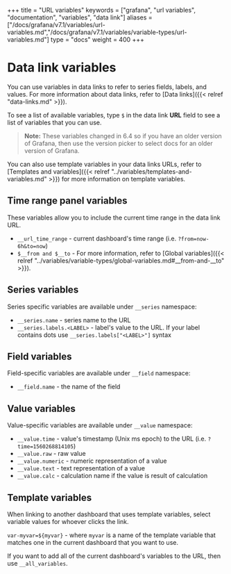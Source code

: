 +++
title = "URL variables"
keywords = ["grafana", "url variables", "documentation", "variables", "data link"]
aliases = ["/docs/grafana/v7.1/variables/url-variables.md","/docs/grafana/v7.1/variables/variable-types/url-variables.md"]
type = "docs"
weight = 400
+++

# Data link variables

You can use variables in data links to refer to series fields, labels, and values. For more information about data links, refer to [Data links]({{< relref "data-links.md" >}}).

To see a list of available variables, type `$` in the data link **URL** field to see a list of variables that you can use.

> **Note:** These variables changed in 6.4 so if you have an older version of Grafana, then use the version picker to select docs for an older version of Grafana.

You can also use template variables in your data links URLs, refer to [Templates and variables]({{< relref "../variables/templates-and-variables.md" >}}) for more information on template variables.

## Time range panel variables

These variables allow you to include the current time range in the data link URL.

* ``__url_time_range`` - current dashboard's time range (i.e. ``?from=now-6h&to=now``)
* `$__from and $__to` - For more information, refer to [Global variables]({{< relref "../variables/variable-types/global-variables.md#__from-and-__to" >}}).

## Series variables

Series specific variables are available under ``__series`` namespace:

* ``__series.name`` - series name to the URL
* ``__series.labels.<LABEL>`` - label's value to the URL. If your label contains dots use ``__series.labels["<LABEL>"]`` syntax

## Field variables

Field-specific variables are available under ``__field`` namespace:

* ``__field.name`` - the name of the field

## Value variables

Value-specific variables are available under ``__value`` namespace:

* ``__value.time`` - value's timestamp (Unix ms epoch) to the URL (i.e. ``?time=1560268814105``)
* ``__value.raw`` - raw value
* ``__value.numeric`` - numeric representation of a value
* ``__value.text`` - text representation of a value
* ``__value.calc`` - calculation name if the value is result of calculation

## Template variables

When linking to another dashboard that uses template variables, select variable values for whoever clicks the link.

``var-myvar=${myvar}`` - where ``myvar`` is a name of the template variable that matches one in the current dashboard that you want to use. 

If you want to add all of the current dashboard's variables to the URL, then use  ``__all_variables``.
